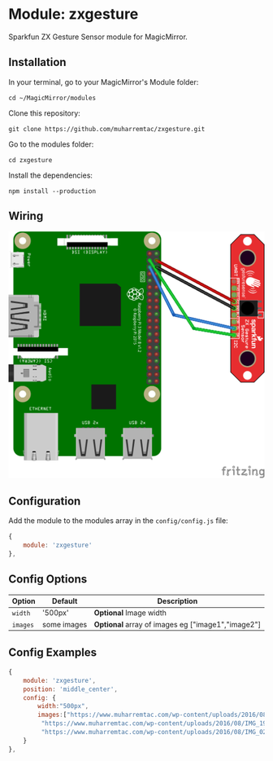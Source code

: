 # Module: zxgesture

Sparkfun ZX Gesture Sensor module for MagicMirror.

## Installation
In your terminal, go to your MagicMirror's Module folder:
````
cd ~/MagicMirror/modules
````

Clone this repository:
````
git clone https://github.com/muharremtac/zxgesture.git
````

Go to the modules folder:
````
cd zxgesture
````

Install the dependencies:
````
npm install --production
````

## Wiring
![Image of ZXGesture](zxgesture.png)

## Configuration

Add the module to the modules array in the `config/config.js` file:
````javascript
{
    module: 'zxgesture'
},
````

## Config Options
| **Option** | **Default** | **Description** |
| --- | --- | --- |
| `width` | '500px' | **Optional** Image width |
| `images` | some images | **Optional** array of images eg ["image1","image2"] |

## Config Examples
````javascript
{
    module: 'zxgesture',
    position: 'middle_center',
    config: {
        width:"500px",
        images:["https://www.muharremtac.com/wp-content/uploads/2016/08/IMG_0236.jpg",
         "https://www.muharremtac.com/wp-content/uploads/2016/08/IMG_1984.jpg",
         "https://www.muharremtac.com/wp-content/uploads/2016/08/IMG_0246.jpg"]
    }
},
````